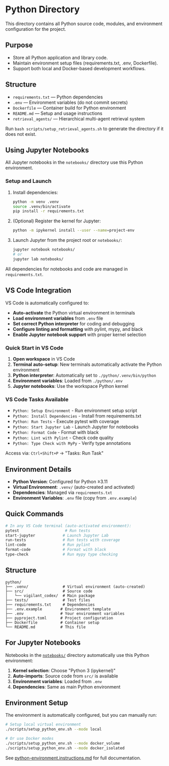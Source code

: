 # Python Directory

This directory contains all Python source code, modules, and environment configuration for the project.

## Purpose
- Store all Python application and library code.
- Maintain environment setup files (requirements.txt, .env, Dockerfile).
- Support both local and Docker-based development workflows.

## Structure
- `requirements.txt` — Python dependencies
- `.env` — Environment variables (do not commit secrets)
- `Dockerfile` — Container build for Python environment
- `README.md` — Setup and usage instructions
- `retrieval_agents/` — Hierarchical multi-agent retrieval system

Run `bash scripts/setup_retrieval_agents.sh` to generate the directory if it does not exist.


## Using Jupyter Notebooks

All Jupyter notebooks in the `notebooks/` directory use this Python environment.

### Setup and Launch

1. Install dependencies:
   ```bash
   python -m venv .venv
   source .venv/bin/activate
   pip install -r requirements.txt
   ```
2. (Optional) Register the kernel for Jupyter:
   ```bash
   python -m ipykernel install --user --name=project-env
   ```
3. Launch Jupyter from the project root or `notebooks/`:
   ```bash
   jupyter notebook notebooks/
   # or
   jupyter lab notebooks/
   ```

All dependencies for notebooks and code are managed in `requirements.txt`.


## VS Code Integration

VS Code is automatically configured to:
- **Auto-activate** the Python virtual environment in terminals
- **Load environment variables** from `.env` file
- **Set correct Python interpreter** for coding and debugging
- **Configure linting and formatting** with pylint, mypy, and black
- **Enable Jupyter notebook support** with proper kernel selection

### Quick Start in VS Code

1. **Open workspace** in VS Code
2. **Terminal auto-setup**: New terminals automatically activate the Python environment
3. **Python interpreter**: Automatically set to `./python/.venv/bin/python`
4. **Environment variables**: Loaded from `./python/.env`
5. **Jupyter notebooks**: Use the workspace Python kernel

### VS Code Tasks Available

- `Python: Setup Environment` - Run environment setup script
- `Python: Install Dependencies` - Install from requirements.txt
- `Python: Run Tests` - Execute pytest with coverage
- `Python: Start Jupyter Lab` - Launch Jupyter for notebooks
- `Python: Format Code` - Format with black
- `Python: Lint with Pylint` - Check code quality
- `Python: Type Check with MyPy` - Verify type annotations

Access via: `Ctrl+Shift+P` → "Tasks: Run Task"

## Environment Details

- **Python Version**: Configured for Python ≥3.11
- **Virtual Environment**: `.venv/` (auto-created and activated)
- **Dependencies**: Managed via `requirements.txt`
- **Environment Variables**: `.env` file (copy from `.env.example`)

## Quick Commands

```bash
# In any VS Code terminal (auto-activated environment):
pytest                    # Run tests
start-jupyter            # Launch Jupyter Lab
run-tests                # Run tests with coverage
lint-code                # Run pylint
format-code              # Format with black
type-check               # Run mypy type checking
```

## Structure

```
python/
├── .venv/               # Virtual environment (auto-created)
├── src/                 # Source code
│   └── vigilant_codex/  # Main package
├── tests/               # Test files
├── requirements.txt     # Dependencies
├── .env.example        # Environment template
├── .env                # Your environment variables
├── pyproject.toml      # Project configuration
├── Dockerfile          # Container setup
└── README.md           # This file
```

## For Jupyter Notebooks

Notebooks in the [`notebooks/`](../notebooks/) directory automatically use this Python environment:

1. **Kernel selection**: Choose "Python 3 (ipykernel)" 
2. **Auto-imports**: Source code from `src/` is available
3. **Environment variables**: Loaded from `.env`
4. **Dependencies**: Same as main Python environment

## Environment Setup

The environment is automatically configured, but you can manually run:

```bash
# Setup local virtual environment
./scripts/setup_python_env.sh --mode local

# Or use Docker modes
./scripts/setup_python_env.sh --mode docker_volume
./scripts/setup_python_env.sh --mode docker_isolated
```

See [python-environment.instructions.md](../.github/instructions/python-environment.instructions.md) for full documentation.
